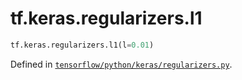 <div itemscope itemtype="http://developers.google.com/ReferenceObject">
<meta itemprop="name" content="tf.keras.regularizers.l1" />
</div>

# tf.keras.regularizers.l1

``` python
tf.keras.regularizers.l1(l=0.01)
```



Defined in [`tensorflow/python/keras/regularizers.py`](https://www.tensorflow.org/code/tensorflow/python/keras/regularizers.py).

